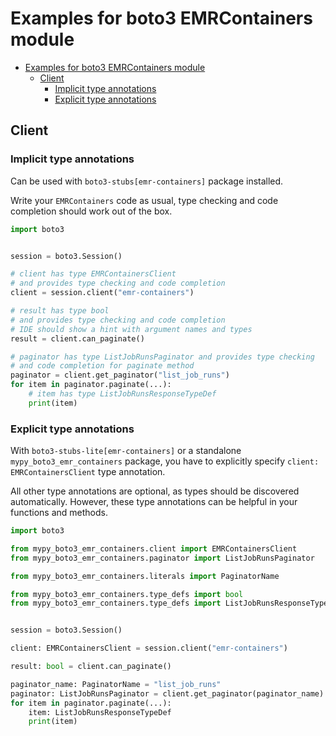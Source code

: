 <a id="examples-for-boto3-emrcontainers-module"></a>

# Examples for boto3 EMRContainers module

- [Examples for boto3 EMRContainers module](#examples-for-boto3-emrcontainers-module)
  - [Client](#client)
    - [Implicit type annotations](#implicit-type-annotations)
    - [Explicit type annotations](#explicit-type-annotations)

<a id="client"></a>

## Client

<a id="implicit-type-annotations"></a>

### Implicit type annotations

Can be used with `boto3-stubs[emr-containers]` package installed.

Write your `EMRContainers` code as usual, type checking and code completion
should work out of the box.

```python
import boto3


session = boto3.Session()

# client has type EMRContainersClient
# and provides type checking and code completion
client = session.client("emr-containers")

# result has type bool
# and provides type checking and code completion
# IDE should show a hint with argument names and types
result = client.can_paginate()

# paginator has type ListJobRunsPaginator and provides type checking
# and code completion for paginate method
paginator = client.get_paginator("list_job_runs")
for item in paginator.paginate(...):
    # item has type ListJobRunsResponseTypeDef
    print(item)
```

<a id="explicit-type-annotations"></a>

### Explicit type annotations

With `boto3-stubs-lite[emr-containers]` or a standalone
`mypy_boto3_emr_containers` package, you have to explicitly specify
`client: EMRContainersClient` type annotation.

All other type annotations are optional, as types should be discovered
automatically. However, these type annotations can be helpful in your functions
and methods.

```python
import boto3

from mypy_boto3_emr_containers.client import EMRContainersClient
from mypy_boto3_emr_containers.paginator import ListJobRunsPaginator

from mypy_boto3_emr_containers.literals import PaginatorName

from mypy_boto3_emr_containers.type_defs import bool
from mypy_boto3_emr_containers.type_defs import ListJobRunsResponseTypeDef


session = boto3.Session()

client: EMRContainersClient = session.client("emr-containers")

result: bool = client.can_paginate()

paginator_name: PaginatorName = "list_job_runs"
paginator: ListJobRunsPaginator = client.get_paginator(paginator_name)
for item in paginator.paginate(...):
    item: ListJobRunsResponseTypeDef
    print(item)
```
